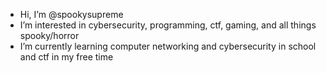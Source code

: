 - Hi, I’m @spookysupreme
- I’m interested in cybersecurity, programming, ctf, gaming, and all things spooky/horror
- I’m currently learning computer networking and cybersecurity in school and ctf in my free time
